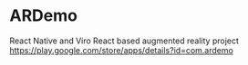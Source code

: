 # ARDemo
React Native and Viro React based augmented reality project
https://play.google.com/store/apps/details?id=com.ardemo
